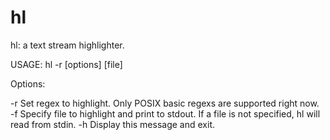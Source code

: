 hl
======
hl: a text stream highlighter.

USAGE: hl -r <regex> [options] [file]

Options:

  -r <regex>       Set regex to highlight. Only POSIX basic regexs are
                   supported right now.
  -f <file>        Specify file to highlight and print to stdout. If a file
                   is not specified, hl will read from stdin.
  -h               Display this message and exit.
